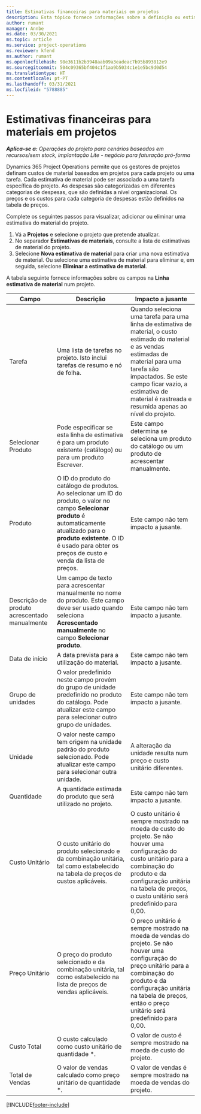 ```yaml
---
title: Estimativas financeiras para materiais em projetos
description: Esta tópico fornece informações sobre a definição ou estimativa de materiais baseados em projetos.
author: rumant
manager: Annbe
ms.date: 03/30/2021
ms.topic: article
ms.service: project-operations
ms.reviewer: kfend
ms.author: rumant
ms.openlocfilehash: 98e3611b2b3948aab09a3eadeac7b95b893812e9
ms.sourcegitcommit: 504c09365bf404c1f1aa9b5034c1e1e5bc9d0d54
ms.translationtype: HT
ms.contentlocale: pt-PT
ms.lasthandoff: 03/31/2021
ms.locfileid: "5788885"
---
```

# <a name="financial-estimates-for-materials-on-projects"></a>Estimativas financeiras para materiais em projetos

_**Aplica-se a:** Operações do projeto para cenários baseados em recursos/sem stock, implantação Lite - negócio para faturação pró-forma_

Dynamics 365 Project Operations permite que os gestores de projetos definam custos de material baseados em projetos para cada projeto ou uma tarefa. Cada estimativa de material pode ser associado a uma tarefa específica do projeto. As despesas são categorizadas em diferentes categorias de despesas, que são definidas a nível organizacional. Os preços e os custos para cada categoria de despesas estão definidos na tabela de preços. 

Complete os seguintes passos para visualizar, adicionar ou eliminar uma estimativa do material do projeto.

1. Vá a **Projetos** e selecione o projeto que pretende atualizar.
2. No separador **Estimativas de materiais**, consulte a lista de estimativas de material do projeto.
3. Selecione **Nova estimativa de material** para criar uma nova estimativa de material. Ou selecione uma estimativa de material para eliminar e, em seguida, selecione **Eliminar a estimativa de material**.

A tabela seguinte fornece informações sobre os campos na **Linha estimativa de material** num projeto. 

| **Campo** | **Descrição** | **Impacto a jusante** |
| --- | --- | --- |
| Tarefa | Uma lista de tarefas no projeto. Isto inclui tarefas de resumo e nó de folha. | Quando seleciona uma tarefa para uma linha de estimativa de material, o custo estimado do material e as vendas estimadas de material para uma tarefa são impactados. Se este campo ficar vazio, a estimativa de material é rastreada e resumida apenas ao nível do projeto. |
| Selecionar Produto |  Pode especificar se esta linha de estimativa é para um produto existente (catálogo) ou para um produto Escrever. | Este campo determina se seleciona um produto do catálogo ou um produto de acrescentar manualmente. |
| Produto | O ID do produto do catálogo de produtos. Ao selecionar um ID do produto, o valor no campo **Selecionar produto** é automaticamente atualizado para o **produto existente**. O ID é usado para obter os preços de custo e venda da lista de preços. | Este campo não tem impacto a jusante. |
| Descrição de produto acrescentado manualmente | Um campo de texto para acrescentar manualmente no nome do produto. Este campo deve ser usado quando seleciona **Acrescentado manualmente** no campo **Selecionar produto**.| Este campo não tem impacto a jusante. |
| Data de início | A data prevista para a utilização do material. | Este campo não tem impacto a jusante. |
| Grupo de unidades | O valor predefinido neste campo provém do grupo de unidade predefinido no produto do catálogo. Pode atualizar este campo para selecionar outro grupo de unidades. | Este campo não tem impacto a jusante. |
| Unidade | O valor neste campo tem origem na unidade padrão do produto selecionado. Pode atualizar este campo para selecionar outra unidade. | A alteração da unidade resulta num preço e custo unitário diferentes. |
| Quantidade | A quantidade estimada do produto que será utilizado no projeto. | Este campo não tem impacto a jusante. |
| Custo Unitário | O custo unitário do produto selecionado e da combinação unitária, tal como estabelecido na tabela de preços de custos aplicáveis. | O custo unitário é sempre mostrado na moeda de custo do projeto. Se não houver uma configuração do custo unitário para a combinação do produto e da configuração unitária na tabela de preços, o custo unitário será predefinido para 0,00. |
| Preço Unitário | O preço do produto selecionado e da combinação unitária, tal como estabelecido na lista de preços de vendas aplicáveis. | O preço unitário é sempre mostrado na moeda de vendas do projeto. Se não houver uma configuração do preço unitário para a combinação do produto e da configuração unitária na tabela de preços, então o preço unitário será predefinido para 0,00.|
| Custo Total | O custo calculado como custo unitário de quantidade \*.| O valor de custo é sempre mostrado na moeda de custo do projeto. |
| Total de Vendas | O valor de vendas calculado como preço unitário de quantidade \*. | O valor de vendas é sempre mostrado na moeda de vendas do projeto. |


[!INCLUDE[footer-include](../includes/footer-banner.md)]

